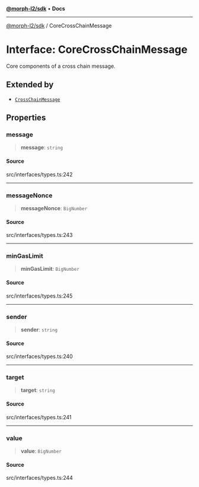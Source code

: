 [**@morph-l2/sdk**](../README.md) • **Docs**

***

[@morph-l2/sdk](../globals.md) / CoreCrossChainMessage

# Interface: CoreCrossChainMessage

Core components of a cross chain message.

## Extended by

- [`CrossChainMessage`](CrossChainMessage.md)

## Properties

### message

> **message**: `string`

#### Source

src/interfaces/types.ts:242

***

### messageNonce

> **messageNonce**: `BigNumber`

#### Source

src/interfaces/types.ts:243

***

### minGasLimit

> **minGasLimit**: `BigNumber`

#### Source

src/interfaces/types.ts:245

***

### sender

> **sender**: `string`

#### Source

src/interfaces/types.ts:240

***

### target

> **target**: `string`

#### Source

src/interfaces/types.ts:241

***

### value

> **value**: `BigNumber`

#### Source

src/interfaces/types.ts:244
